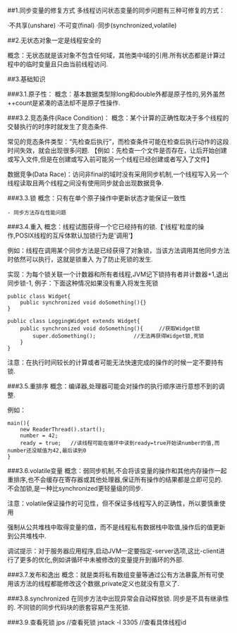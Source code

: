 
##1.同步变量的修复方式
多线程访问状态变量的同步问题有三种可修复的方式：

·不共享(unshare)
·不可变(final)
·同步(synchronized,volatile)


##2.无状态对象一定是线程安全的 
	
概念：无状态就是该对象不包含任何域，其他类中域的引用.所有状态都是计算过程中的临时变量且只由当前线程访问.
	
	
##3.基础知识 
	      
###3.1.原子性：
概念：基本数据类型除long和double外都是原子性的,另外虽然++count是紧凑的语法却不是原子性操作.

###3.2.竞态条件(Race Condition)：
概念：某个计算的正确性取决于多个线程的交替执行的时序时就发生了竞态条件.

常见的竞态条件类型：“先检查后执行”，而检查条件可能在检查后执行动作的这段时间失效，就会出现很多问题.
【例如：先检查一个文件是否存在，让后开始创建或写入文件,但是在创建或写入前可能另一个线程已经创建或者写入了文件】

数据竞争(Data Race)：访问非final的域时没有采用同步机制,一个线程写入另一个线程读取且两个线程之间没有使用同步就会出现数据竞争.

###3.3.锁
概念：只有在单个原子操作中更新状态才能保证一致性 
    
    - 同步方法存在性能问题

###3.4.重入
概念：线程试图获得一个它已经持有的锁.【'线程'粒度的操作,POSIX线程的互斥体默认加锁行为是'调用'】

例如：线程在调用某个同步方法是已经获得了对象锁，当该方法调用其他同步方法时依然可以执行，这就是锁重入
    为了防止死锁的发生.
    
实现：为每个锁关联一个计数器和所有者线程,JVM记下锁持有者并计数器+1,退出同步锁-1,
例子：下面这种情况如果没有重入将发生死锁
```    
public class Widget{
    public synchronized void doSomething(){}
}

public class LoggingWidget extends Widget{
    public synchronized void doSomething(){		//获取Widget锁
        super.doSomething();			//无法再获得Widget锁,死锁
    }
}
```
        
注意：在执行时间较长的计算或者可能无法快速完成的操作的时候一定不要持有锁.

###3.5.重排序
概念：编译器,处理器可能会对操作的执行顺序进行意想不到的调整.

例如： 
```
main(){
    new ReaderThread().start();
    number = 42;
    ready = true;	//读线程可能在循环中读到ready=true开始读number的值,而number还没赋值为42,最后读到0
}
```
###3.6.volatile变量
概念：弱同步机制,不会将该变量的操作和其他内存操作一起重排序,也不会缓存在寄存器或其他处理器,保证所有操作的结果都是立即可见的.
    不会加锁,是一种比synchronized更轻量级的同步.

注意：volatile保证操作的可见性，但不保证多线程写入的正确性，所以要慎重使用

强制从公共堆栈中取得变量的值，而不是线程私有数据栈中取值,操作后的值更新到公共堆栈中.

调试提示：对于服务器应用程序,启动JVM一定要指定-server选项,这比-client进行了更多的优化,例如讲循环中未被修改的变量提升到循环的外部.

###3.7.发布和逸出
概念：就是类将私有数组变量等通过公有方法暴露,所有可使用该方法的线程都能修改这个数据,private定义也就没有意义了.


###3.8.synchronized
在同步方法中出现异常会自动释放锁.
同步是不具有继承性的.
不同锁的同步代码块的嵌套容易产生死锁.


###3.9.查看死锁
jps     //查看死锁
jstack -l 3305  //查看具体线程id



























